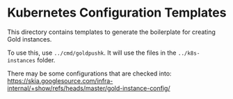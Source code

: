# Kubernetes Configuration Templates

This directory contains templates to generate the boilerplate for creating Gold instances.

To use this, use `../cmd/goldpushk`. It will use the files in the `../k8s-instances` folder.

There may be some configurations that are checked into:
<https://skia.googlesource.com/infra-internal/+show/refs/heads/master/gold-instance-config/>
